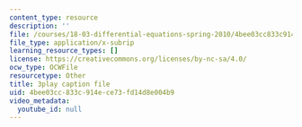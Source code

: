 ```yaml
---
content_type: resource
description: ''
file: /courses/18-03-differential-equations-spring-2010/4bee03cc833c914ece73fd14d8e004b9_LbKKzMag5Rc.srt
file_type: application/x-subrip
learning_resource_types: []
license: https://creativecommons.org/licenses/by-nc-sa/4.0/
ocw_type: OCWFile
resourcetype: Other
title: 3play caption file
uid: 4bee03cc-833c-914e-ce73-fd14d8e004b9
video_metadata:
  youtube_id: null
---
```

